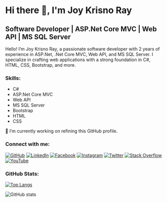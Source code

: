 # Hi there 👋, I'm Joy Krisno Ray

## Software Developer | ASP.Net Core MVC | Web API | MS SQL Server

Hello! I’m Joy Krisno Ray, a passionate software developer with 2 years of experience in ASP.Net, .Net Core MVC, Web API, and MS SQL Server. I specialize in crafting web applications with a strong foundation in C#, HTML, CSS, Bootstrap, and more.

### Skills:

- C#
- ASP.Net Core MVC
- Web API
- MS SQL Server
- Bootstrap
- HTML
- CSS

🔭 I’m currently working on refining this GitHub profile.

### Connect with me:

[![GitHub](https://img.shields.io/badge/GitHub-joykrisno-blue)](https://github.com/joykrisno)
[![LinkedIn](https://img.shields.io/badge/LinkedIn-Joy%20Krisno%20Ray-blue)](https://www.linkedin.com/in/joy-krisno-ray/)
[![Facebook](https://img.shields.io/badge/Facebook-Joy%20Krisno%20Ray-blue)](https://www.facebook.com/joykrisnoray)
[![Instagram](https://img.shields.io/badge/Instagram-joykrisnoray-blue)](https://www.instagram.com/joykrisnoray/)
[![Twitter](https://img.shields.io/badge/Twitter-joykrisnoray-blue)](https://twitter.com/joykrisnoray)
[![Stack Overflow](https://img.shields.io/badge/Stack%20Overflow-Joy%20Krisno%20Ray-orange)](https://stackoverflow.com/users/22094460/joy-krisno-ray)
[![YouTube](https://img.shields.io/badge/YouTube-JOY%20Solution-red)](https://www.youtube.com/channel/UC9MZBSL9NRpWwOQ6-x8x3sA)

### GitHub Stats:

[![Top Langs](https://github-readme-stats.vercel.app/api/top-langs/?username=joykrisno&layout=compact)](https://github.com/anuraghazra/github-readme-stats)

![GitHub stats](https://github-readme-stats.vercel.app/api?username=joykrisno&show_icons=true&count_private=true)

 
